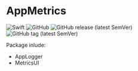 # AppMetrics

![Swift](https://img.shields.io/badge/Swift-5.5-green)
![GitHub](https://img.shields.io/github/license/light-io/AppMetrics)
![GitHub release (latest SemVer)](https://img.shields.io/github/v/release/light-io/AppMetrics)
![GitHub tag (latest SemVer)](https://img.shields.io/github/v/tag/light-io/AppMetrics)

Package inlude:
 - AppLogger
 - MetricsUI
